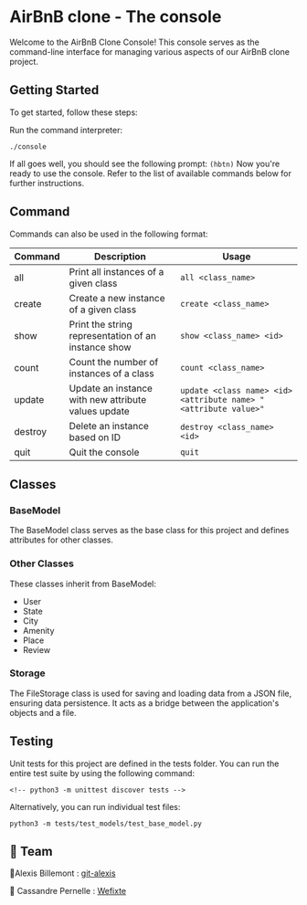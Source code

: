 # AirBnB clone - The console


Welcome to the AirBnB Clone Console! This console serves as the command-line interface for managing various aspects of our AirBnB clone project.

## Getting Started
To get started, follow these steps:

Run the command interpreter:

```
./console
```

If all goes well, you should see the following prompt:
`(hbtn)`
Now you're ready to use the console. Refer to the list of available commands below for further instructions.

## Command	

Commands can also be used in the following format:

| Command| Description| Usage |
| -------- | -------- | -------- |
| all    | Print all instances of a given class | `all <class_name> `  |
| create  | Create a new instance of a given class   | `create <class_name>`   |
| show    | Print the string representation of an instance	show   | `show <class_name> <id>`  |
| count    | Count the number of instances of a class | `count <class_name> ` |
| update    | Update an instance with new attribute values	update | `update <class name> <id> <attribute name> "<attribute value>" `|
| destroy    | Delete an instance based on ID   | `destroy <class_name> <id>`  |
| quit    | Quit the console   |` quit ` |

## Classes

### BaseModel
The BaseModel class serves as the base class for this project and defines attributes for other classes.

### Other Classes
These classes inherit from BaseModel:

- User
- State
- City
- Amenity
- Place
- Review

### Storage
The FileStorage class is used for saving and loading data from a JSON file, ensuring data persistence. It acts as a bridge between the application's objects and a file.

## Testing

Unit tests for this project are defined in the tests folder. You can run the entire test suite by using the following command:

```
<!-- python3 -m unittest discover tests -->
```

Alternatively, you can run individual test files:

```
python3 -m tests/test_models/test_base_model.py
```
## 👥 Team
🐣Alexis Billemont : [git-alexis](https://github.com/git-alexis)

🦆 Cassandre Pernelle : [Wefixte](https://github.com/wefixte)
